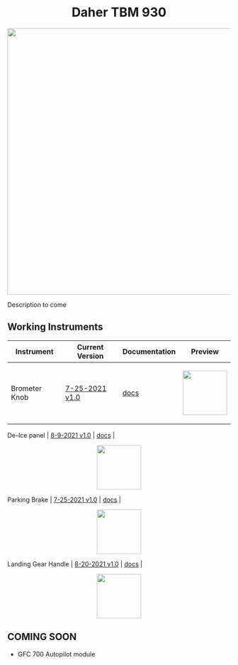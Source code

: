 <!-- PROJECT LOGO -->
<p align="center">
  <h1 align="center">Daher TBM 930</h1>
</p>
<p align="center"><img src="https://user-images.githubusercontent.com/75218511/133437825-439d90a5-4129-45f0-a48d-a30ea18aefad.png" width="600"/></p>
<p>Description to come</p>

<!-- TABLE OF CONTENTS 
<details open="open">
  <summary><h2 style="display: inline-block">Table of Contents</h2></summary>
  <ol>
    <li>
      <a href="#about-the-project">About The Project</a>
      <ul>
        <li><a href="#built-with">Built With</a></li>
      </ul>
    </li>
    <li>
      <a href="#getting-started">Getting Started</a>
      <ul>
        <li><a href="#prerequisites">Prerequisites</a></li>
        <li><a href="#installation">Installation</a></li>
      </ul>
    </li>
    <li><a href="#usage">Usage</a></li>
    <li><a href="#roadmap">Roadmap</a></li>
    <li><a href="#contributing">Contributing</a></li>

  </ol>
</details>

-->

<!-- ABOUT THE PROJECT -->
## Working Instruments

Instrument | Current Version | Documentation | Preview
-------------|-----------------|--------------|--------------
Brometer Knob | [7-25-2021 v1.0](https://github.com/Simstrumentation/Air-Manager/blob/main/Instruments/TBM_930/TBM_930-Barometer%20Knob/TBM_930-Barometer%20Knob.siff) | [docs](https://github.com/Simstrumentation/Air-Manager/tree/main/Instruments/TBM_930/TBM_930-Barometer%20Knob) | <p align="center"><img src="https://github.com/Simstrumentation/Air-Manager/blob/main/Instruments/TBM_930/TBM_930-Barometer%20Knob/7b7c19b8-772e-4bd5-24f7-0792cf55150f/preview.png" width="100"> </p>

De-Ice panel | [8-9-2021 v1.0](https://github.com/Simstrumentation/Air-Manager/blob/main/Instruments/TBM_930/TBM_930-De-Ice%20Panel/TBM_930-De-Ice%20Panel.siff) | [docs](https://github.com/Simstrumentation/Air-Manager/tree/main/Instruments/TBM_930/TBM_930-De-Ice%20Panel) | <p align="center"><img src="https://github.com/Simstrumentation/Air-Manager/blob/main/Instruments/Mooney_M20R/Mooney_M20R-Elevator%20Trim%20Indicator/603122ab-ee68-478c-aae5-1760205805e8/preview.png" width="100"> </p>

Parking Brake | [7-25-2021 v1.0](https://github.com/Simstrumentation/Air-Manager/blob/main/Instruments/TBM_930/TBM_930-Landing%20Gear%20Handle/TBM_930-Landing%20Gear%20Handle.siff) | [docs](https://github.com/Simstrumentation/Air-Manager/tree/main/Instruments/Mooney_M20R/Mooney_M20R-Flap%20Position%20Indicator) | <p align="center"><img src="https://github.com/Simstrumentation/Air-Manager/blob/main/Instruments/TBM_930/TBM_930-De-Ice%20Panel/21c78e0e-caad-4c7b-8a44-490313af2594/preview.PNG" width="100"> </p>

Landing Gear Handle | [8-20-2021 v1.0](https://github.com/Simstrumentation/Air-Manager/blob/main/Instruments/Mooney_M20R/Mooney_M20R-Flap%20Position%20Indicator/Mooney_M20R-Flap%20Position%20Indicator.siff) | [docs](https://github.com/Simstrumentation/Air-Manager/tree/main/Instruments/TBM_930/TBM_930-Landing%20Gear%20Handle) | <p align="center"><img src="https://github.com/Simstrumentation/Air-Manager/blob/main/Instruments/TBM_930/TBM_930-Landing%20Gear%20Handle/4a5f15de-8521-4536-b49b-9d5508144a45/preview.png" width="100"> </p>

## COMING SOON
- GFC 700 Autopilot module










